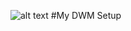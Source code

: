 ![alt text](https://ih1.redbubble.net/image.1567687377.3934/st,small,507x507-pad,600x600,f8f8f8.jpg)
#My DWM Setup
